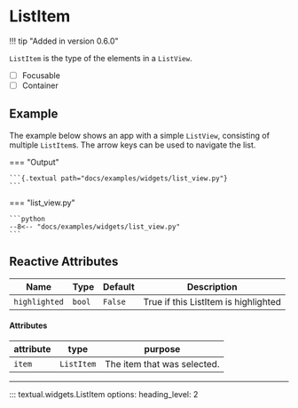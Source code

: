 # ListItem

!!! tip "Added in version 0.6.0"

`ListItem` is the type of the elements in a `ListView`.

- [ ] Focusable
- [ ] Container

## Example

The example below shows an app with a simple `ListView`, consisting
of multiple `ListItem`s. The arrow keys can be used to navigate the list.

=== "Output"

    ```{.textual path="docs/examples/widgets/list_view.py"}
    ```

=== "list_view.py"

    ```python
    --8<-- "docs/examples/widgets/list_view.py"
    ```

## Reactive Attributes

| Name          | Type   | Default | Description                          |
| ------------- | ------ | ------- | ------------------------------------ |
| `highlighted` | `bool` | `False` | True if this ListItem is highlighted |


#### Attributes

| attribute | type       | purpose                     |
| --------- | ---------- | --------------------------- |
| `item`    | `ListItem` | The item that was selected. |

---


::: textual.widgets.ListItem
    options:
      heading_level: 2
